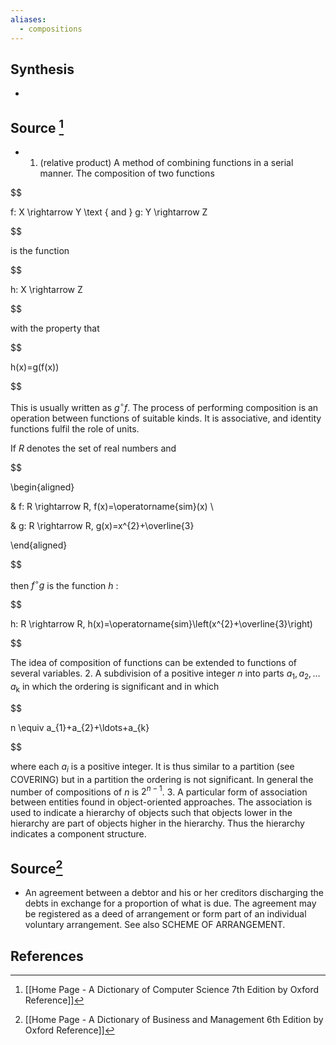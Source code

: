 ```yaml
---
aliases:
  - compositions
---
```

## Synthesis
- 
## Source [^1]
- 1. (relative product) A method of combining functions in a serial manner. The composition of two functions

  

$$

f: X \rightarrow Y \text { and } g: Y \rightarrow Z

$$

  

is the function

  

$$

h: X \rightarrow Z

$$

  

with the property that

  

$$

h(x)=g(f(x))

$$

  

This is usually written as $g^{\circ} f$. The process of performing composition is an operation between functions of suitable kinds. It is associative, and identity functions fulfil the role of units.

  

If $R$ denotes the set of real numbers and

  

$$

\begin{aligned}

& f: R \rightarrow R, f(x)=\operatorname{sim}(x) \\

& g: R \rightarrow R, g(x)=x^{2}+\overline{3}

\end{aligned}

$$

  

then $f^{\circ} g$ is the function $h$ :

  

$$

h: R \rightarrow R, h(x)=\operatorname{sim}\left(x^{2}+\overline{3}\right)

$$

  

The idea of composition of functions can be extended to functions of several variables. 2. A subdivision of a positive integer $n$ into parts $a_{1}, a_{2}, \ldots a_{\mathrm{k}}$ in which the ordering is significant and in which

  

$$

n \equiv a_{1}+a_{2}+\ldots+a_{k}

$$

  

where each $a_{i}$ is a positive integer. It is thus similar to a partition (see COVERING) but in a partition the ordering is not significant. In general the number of compositions of $n$ is $2^{n-1}$. 3. A particular form of association between entities found in object-oriented approaches. The association is used to indicate a hierarchy of objects such that objects lower in the hierarchy are part of objects higher in the hierarchy. Thus the hierarchy indicates a component structure.
## Source[^2]
- An agreement between a debtor and his or her creditors discharging the debts in exchange for a proportion of what is due. The agreement may be registered as a deed of arrangement or form part of an individual voluntary arrangement. See also SCHEME OF ARRANGEMENT.
## References

[^1]: [[Home Page - A Dictionary of Computer Science 7th Edition by Oxford Reference]]
[^2]: [[Home Page - A Dictionary of Business and Management 6th Edition by Oxford Reference]]